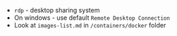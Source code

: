 * `rdp` - desktop sharing system
* On windows - use default `Remote Desktop Connection`
* Look at `images-list.md` in `/containers/docker` folder